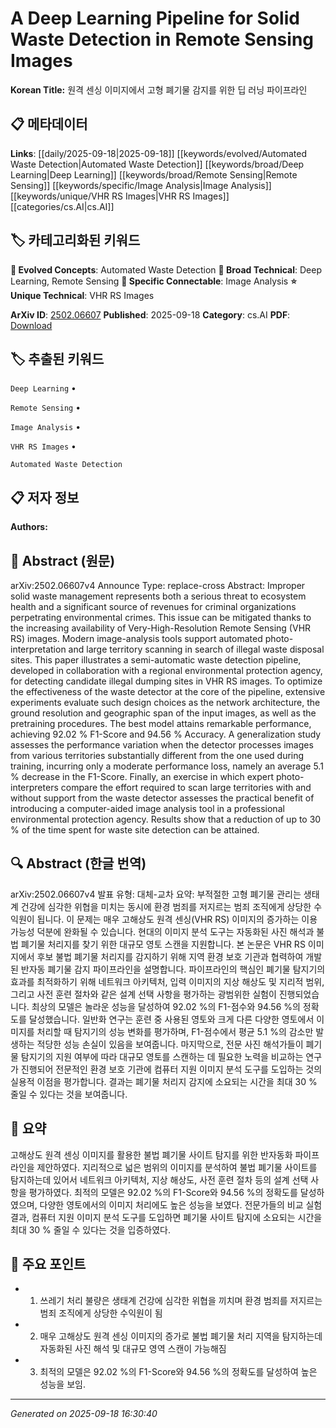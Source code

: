 
# A Deep Learning Pipeline for Solid Waste Detection in Remote Sensing Images

**Korean Title:** 원격 센싱 이미지에서 고형 폐기물 감지를 위한 딥 러닝 파이프라인

## 📋 메타데이터

**Links**: [[daily/2025-09-18|2025-09-18]] [[keywords/evolved/Automated Waste Detection|Automated Waste Detection]] [[keywords/broad/Deep Learning|Deep Learning]] [[keywords/broad/Remote Sensing|Remote Sensing]] [[keywords/specific/Image Analysis|Image Analysis]] [[keywords/unique/VHR RS Images|VHR RS Images]] [[categories/cs.AI|cs.AI]]

## 🏷️ 카테고리화된 키워드
**🚀 Evolved Concepts**: Automated Waste Detection
**🔬 Broad Technical**: Deep Learning, Remote Sensing
**🔗 Specific Connectable**: Image Analysis
**⭐ Unique Technical**: VHR RS Images

**ArXiv ID**: [2502.06607](https://arxiv.org/abs/2502.06607)
**Published**: 2025-09-18
**Category**: cs.AI
**PDF**: [Download](https://arxiv.org/pdf/2502.06607.pdf)


## 🏷️ 추출된 키워드



`Deep Learning` • 

`Remote Sensing` • 

`Image Analysis` • 

`VHR RS Images` • 

`Automated Waste Detection`



## 📋 저자 정보

**Authors:** 

## 📄 Abstract (원문)

arXiv:2502.06607v4 Announce Type: replace-cross 
Abstract: Improper solid waste management represents both a serious threat to ecosystem health and a significant source of revenues for criminal organizations perpetrating environmental crimes. This issue can be mitigated thanks to the increasing availability of Very-High-Resolution Remote Sensing (VHR RS) images. Modern image-analysis tools support automated photo-interpretation and large territory scanning in search of illegal waste disposal sites. This paper illustrates a semi-automatic waste detection pipeline, developed in collaboration with a regional environmental protection agency, for detecting candidate illegal dumping sites in VHR RS images. To optimize the effectiveness of the waste detector at the core of the pipeline, extensive experiments evaluate such design choices as the network architecture, the ground resolution and geographic span of the input images, as well as the pretraining procedures. The best model attains remarkable performance, achieving 92.02 % F1-Score and 94.56 % Accuracy. A generalization study assesses the performance variation when the detector processes images from various territories substantially different from the one used during training, incurring only a moderate performance loss, namely an average 5.1 % decrease in the F1-Score. Finally, an exercise in which expert photo-interpreters compare the effort required to scan large territories with and without support from the waste detector assesses the practical benefit of introducing a computer-aided image analysis tool in a professional environmental protection agency. Results show that a reduction of up to 30 % of the time spent for waste site detection can be attained.

## 🔍 Abstract (한글 번역)

arXiv:2502.06607v4 발표 유형: 대체-교차
요약: 부적절한 고형 폐기물 관리는 생태계 건강에 심각한 위협을 미치는 동시에 환경 범죄를 저지르는 범죄 조직에게 상당한 수익원이 됩니다. 이 문제는 매우 고해상도 원격 센싱(VHR RS) 이미지의 증가하는 이용 가능성 덕분에 완화될 수 있습니다. 현대의 이미지 분석 도구는 자동화된 사진 해석과 불법 폐기물 처리지를 찾기 위한 대규모 영토 스캔을 지원합니다. 본 논문은 VHR RS 이미지에서 후보 불법 폐기물 처리지를 감지하기 위해 지역 환경 보호 기관과 협력하여 개발된 반자동 폐기물 감지 파이프라인을 설명합니다. 파이프라인의 핵심인 폐기물 탐지기의 효과를 최적화하기 위해 네트워크 아키텍처, 입력 이미지의 지상 해상도 및 지리적 범위, 그리고 사전 훈련 절차와 같은 설계 선택 사항을 평가하는 광범위한 실험이 진행되었습니다. 최상의 모델은 놀라운 성능을 달성하여 92.02 %의 F1-점수와 94.56 %의 정확도를 달성했습니다. 일반화 연구는 훈련 중 사용된 영토와 크게 다른 다양한 영토에서 이미지를 처리할 때 탐지기의 성능 변화를 평가하며, F1-점수에서 평균 5.1 %의 감소만 발생하는 적당한 성능 손실이 있음을 보여줍니다. 마지막으로, 전문 사진 해석가들이 폐기물 탐지기의 지원 여부에 따라 대규모 영토를 스캔하는 데 필요한 노력을 비교하는 연구가 진행되어 전문적인 환경 보호 기관에 컴퓨터 지원 이미지 분석 도구를 도입하는 것의 실용적 이점을 평가합니다. 결과는 폐기물 처리지 감지에 소요되는 시간을 최대 30 % 줄일 수 있다는 것을 보여줍니다.

## 📝 요약

고해상도 원격 센싱 이미지를 활용한 불법 폐기물 사이트 탐지를 위한 반자동화 파이프라인을 제안하였다. 지리적으로 넓은 범위의 이미지를 분석하여 불법 폐기물 사이트를 탐지하는데 있어서 네트워크 아키텍처, 지상 해상도, 사전 훈련 절차 등의 설계 선택 사항을 평가하였다. 최적의 모델은 92.02 %의 F1-Score와 94.56 %의 정확도를 달성하였으며, 다양한 영토에서의 이미지 처리에도 높은 성능을 보였다. 전문가들의 비교 실험 결과, 컴퓨터 지원 이미지 분석 도구를 도입하면 폐기물 사이트 탐지에 소요되는 시간을 최대 30 % 줄일 수 있다는 것을 입증하였다.

## 🎯 주요 포인트


- 1. 쓰레기 처리 불량은 생태계 건강에 심각한 위협을 끼치며 환경 범죄를 저지르는 범죄 조직에게 상당한 수익원이 됨

- 2. 매우 고해상도 원격 센싱 이미지의 증가로 불법 폐기물 처리 지역을 탐지하는데 자동화된 사진 해석 및 대규모 영역 스캔이 가능해짐

- 3. 최적의 모델은 92.02 %의 F1-Score와 94.56 %의 정확도를 달성하여 높은 성능을 보임.


---

*Generated on 2025-09-18 16:30:40*